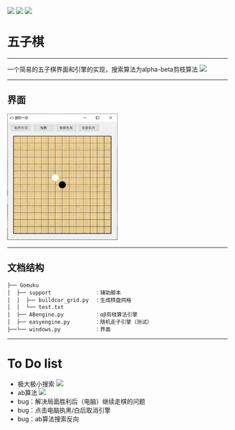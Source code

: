 ![](https://img.shields.io/badge/build-passing-brightgreen)
![](https://img.shields.io/badge/version-0.0.1-green)
![](https://img.shields.io/badge/lang-python-blue)


# 五子棋
---

一个简易的五子棋界面和引擎的实现，搜索算法为alpha-beta剪枝算法 
<img src='./picture/man.ico' width='4%'>

---

## 界面
<img src='./picture/boardshow.png' width='50%'>

---------------
## 文档结构

```
├── Gomuku
│  ├── support              ：辅助脚本
│  │  ├── buildcor_grid.py  ：生成棋盘网格
│  │  └── test.txt
│  ├── ABengine.py          ：αβ剪枝算法引擎
│  ├── easyengine.py        ：随机走子引擎（测试）
├──└── windows.py           ：界面
```

---------------

# To Do list
+ 极大极小搜索 <img src='./picture/completed.ico' width='4%'>
+ ab算法 <img src='./picture/completed.ico' width='4%'>
+ bug：解决局面胜利后（电脑）继续走棋的问题
+ bug：点击电脑执黑/白后取消引擎
+ bug：ab算法搜索反向
